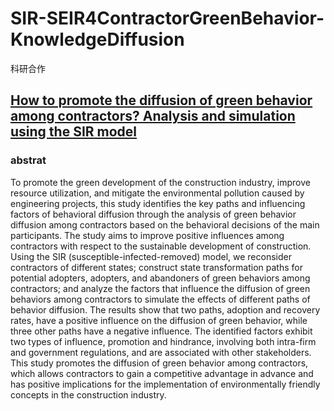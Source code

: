 # SIR-SEIR4ContractorGreenBehavior-KnowledgeDiffusion
 科研合作

## [How to promote the diffusion of green behavior among contractors? Analysis and simulation using the SIR model](https://www.sciencedirect.com/science/article/pii/S0301479723003432)

### abstrat

To promote the green development of the construction industry, improve resource utilization, and mitigate the environmental pollution caused by engineering projects, this study identifies the key paths and influencing factors of behavioral diffusion through the analysis of green behavior diffusion among contractors based on the behavioral decisions of the main participants. The study aims to improve positive influences among contractors with respect to the sustainable development of construction. Using the SIR (susceptible-infected-removed) model, we reconsider contractors of different states; construct state transformation paths for potential adopters, adopters, and abandoners of green behaviors among contractors; and analyze the factors that influence the diffusion of green behaviors among contractors to simulate the effects of different paths of behavior diffusion. The results show that two paths, adoption and recovery rates, have a positive influence on the diffusion of green behavior, while three other paths have a negative influence. The identified factors exhibit two types of influence, promotion and hindrance, involving both intra-firm and government regulations, and are associated with other stakeholders. This study promotes the diffusion of green behavior among contractors, which allows contractors to gain a competitive advantage in advance and has positive implications for the implementation of environmentally friendly concepts in the construction industry.












